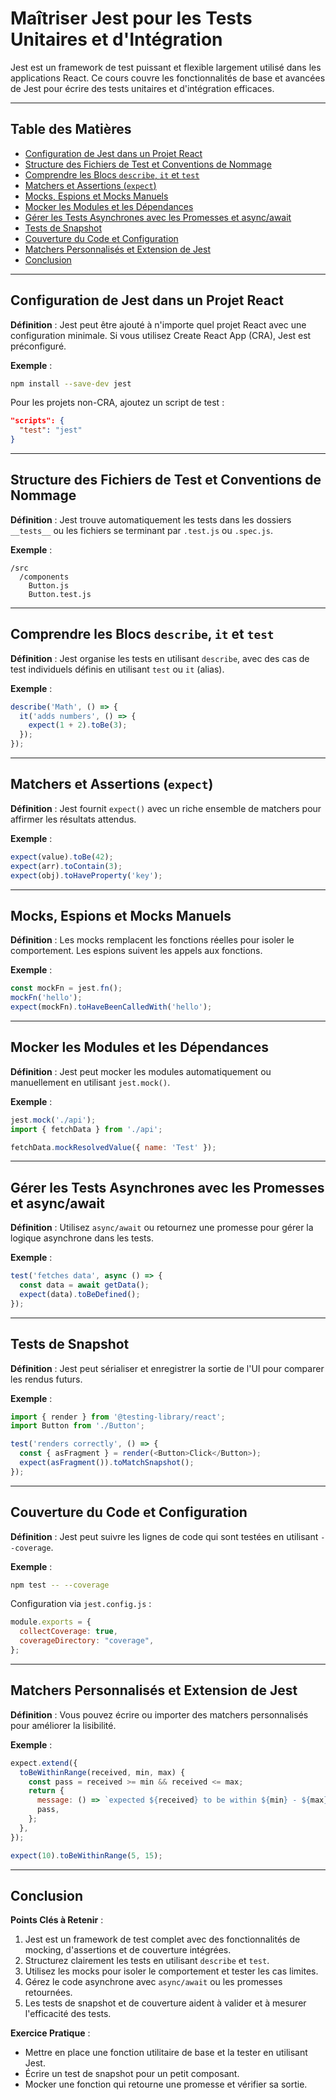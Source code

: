 
# Maîtriser Jest pour les Tests Unitaires et d'Intégration

Jest est un framework de test puissant et flexible largement utilisé dans les applications React. Ce cours couvre les fonctionnalités de base et avancées de Jest pour écrire des tests unitaires et d'intégration efficaces.

---

## Table des Matières

- [Configuration de Jest dans un Projet React](#configuration-de-jest-dans-un-projet-react)
- [Structure des Fichiers de Test et Conventions de Nommage](#structure-des-fichiers-de-test-et-conventions-de-nommage)
- [Comprendre les Blocs `describe`, `it` et `test`](#comprendre-les-blocs-describe-it-et-test)
- [Matchers et Assertions (`expect`)](#matchers-et-assertions-expect)
- [Mocks, Espions et Mocks Manuels](#mocks-espions-et-mocks-manuels)
- [Mocker les Modules et les Dépendances](#mocker-les-modules-et-les-dependances)
- [Gérer les Tests Asynchrones avec les Promesses et async/await](#gerer-les-tests-asynchrones-avec-les-promesses-et-asyncawait)
- [Tests de Snapshot](#tests-de-snapshot)
- [Couverture du Code et Configuration](#couverture-du-code-et-configuration)
- [Matchers Personnalisés et Extension de Jest](#matchers-personnalises-et-extension-de-jest)
- [Conclusion](#conclusion)

---

## Configuration de Jest dans un Projet React

**Définition** : Jest peut être ajouté à n'importe quel projet React avec une configuration minimale. Si vous utilisez Create React App (CRA), Jest est préconfiguré.

**Exemple** :
```bash
npm install --save-dev jest
```

Pour les projets non-CRA, ajoutez un script de test :
```json
"scripts": {
  "test": "jest"
}
```

---

## Structure des Fichiers de Test et Conventions de Nommage

**Définition** : Jest trouve automatiquement les tests dans les dossiers `__tests__` ou les fichiers se terminant par `.test.js` ou `.spec.js`.

**Exemple** :
```
/src
  /components
    Button.js
    Button.test.js
```

---

## Comprendre les Blocs `describe`, `it` et `test`

**Définition** : Jest organise les tests en utilisant `describe`, avec des cas de test individuels définis en utilisant `test` ou `it` (alias).

**Exemple** :
```js
describe('Math', () => {
  it('adds numbers', () => {
    expect(1 + 2).toBe(3);
  });
});
```

---

## Matchers et Assertions (`expect`)

**Définition** : Jest fournit `expect()` avec un riche ensemble de matchers pour affirmer les résultats attendus.

**Exemple** :
```js
expect(value).toBe(42);
expect(arr).toContain(3);
expect(obj).toHaveProperty('key');
```

---

## Mocks, Espions et Mocks Manuels

**Définition** : Les mocks remplacent les fonctions réelles pour isoler le comportement. Les espions suivent les appels aux fonctions.

**Exemple** :
```js
const mockFn = jest.fn();
mockFn('hello');
expect(mockFn).toHaveBeenCalledWith('hello');
```

---

## Mocker les Modules et les Dépendances

**Définition** : Jest peut mocker les modules automatiquement ou manuellement en utilisant `jest.mock()`.

**Exemple** :
```js
jest.mock('./api');
import { fetchData } from './api';

fetchData.mockResolvedValue({ name: 'Test' });
```

---

## Gérer les Tests Asynchrones avec les Promesses et async/await

**Définition** : Utilisez `async/await` ou retournez une promesse pour gérer la logique asynchrone dans les tests.

**Exemple** :
```js
test('fetches data', async () => {
  const data = await getData();
  expect(data).toBeDefined();
});
```

---

## Tests de Snapshot

**Définition** : Jest peut sérialiser et enregistrer la sortie de l'UI pour comparer les rendus futurs.

**Exemple** :
```js
import { render } from '@testing-library/react';
import Button from './Button';

test('renders correctly', () => {
  const { asFragment } = render(<Button>Click</Button>);
  expect(asFragment()).toMatchSnapshot();
});
```

---

## Couverture du Code et Configuration

**Définition** : Jest peut suivre les lignes de code qui sont testées en utilisant `--coverage`.

**Exemple** :
```bash
npm test -- --coverage
```

Configuration via `jest.config.js` :
```js
module.exports = {
  collectCoverage: true,
  coverageDirectory: "coverage",
};
```

---

## Matchers Personnalisés et Extension de Jest

**Définition** : Vous pouvez écrire ou importer des matchers personnalisés pour améliorer la lisibilité.

**Exemple** :
```js
expect.extend({
  toBeWithinRange(received, min, max) {
    const pass = received >= min && received <= max;
    return {
      message: () => `expected ${received} to be within ${min} - ${max}`,
      pass,
    };
  },
});

expect(10).toBeWithinRange(5, 15);
```

---

## Conclusion

**Points Clés à Retenir** :
1. Jest est un framework de test complet avec des fonctionnalités de mocking, d'assertions et de couverture intégrées.
2. Structurez clairement les tests en utilisant `describe` et `test`.
3. Utilisez les mocks pour isoler le comportement et tester les cas limites.
4. Gérez le code asynchrone avec `async/await` ou les promesses retournées.
5. Les tests de snapshot et de couverture aident à valider et à mesurer l'efficacité des tests.

**Exercice Pratique** :
- Mettre en place une fonction utilitaire de base et la tester en utilisant Jest.
- Écrire un test de snapshot pour un petit composant.
- Mocker une fonction qui retourne une promesse et vérifier sa sortie.
